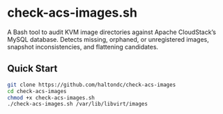 # check-acs-images.sh

A Bash tool to audit KVM image directories against Apache CloudStack’s MySQL database.
Detects missing, orphaned, or unregistered images, snapshot inconsistencies, and flattening candidates.

## Quick Start
```bash
git clone https://github.com/haltondc/check-acs-images
cd check-acs-images
chmod +x check-acs-images.sh
./check-acs-images.sh /var/lib/libvirt/images
